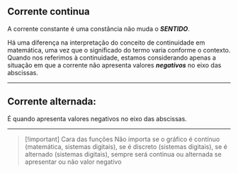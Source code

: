
## Corrente continua

A corrente constante é uma constância não muda o ***SENTIDO***.

Há uma diferença na interpretação do conceito de continuidade em matemática, uma vez que o significado do termo varia conforme o contexto. Quando nos referimos à continuidade, estamos considerando apenas a situação em que a corrente não apresenta valores ***negativos*** no eixo das abscissas.
 
---
## Corrente alternada:

É quando apresenta valores negativos no eixo das abscissas. 

---
> [!important] Cara das funções
> Não importa se o gráfico é contínuo (matemática, sistemas digitais), se é discreto (sistemas digitais), se é alternado (sistemas digitais), sempre será continua ou alternada se apresentar ou não valor negativo
